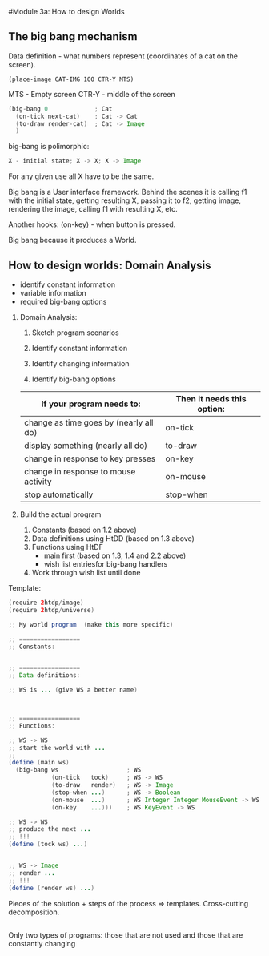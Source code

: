 
#Module 3a: How to design Worlds

## The big bang mechanism

Data definition - what numbers represent (coordinates of a cat on the screen).

```
(place-image CAT-IMG 100 CTR-Y MTS)

```
MTS - Empty screen
CTR-Y - middle of the screen

```java
(big-bang 0             ; Cat
  (on-tick next-cat)    ; Cat -> Cat
  (to-draw render-cat)  ; Cat -> Image
  )
```

big-bang is polimorphic:
```java
X - initial state; X -> X; X -> Image
```

For any given use all X have to be the same.

Big bang is a User interface framework. Behind the scenes it is calling f1 with the initial state, getting resulting X, passing it to f2, getting image, rendering the image, calling f1 with resulting X, etc.

Another hooks: (on-key) - when button is pressed.

Big bang because it produces a World.

## How to design worlds: Domain Analysis

- identify constant information
- variable information
- required big-bang options

1. Domain Analysis:
    1. Sketch program scenarios
    2. Identify constant information
    3. Identify changing information

    4. Identify big-bang options

    | If your program needs to:	| Then it needs this option:|
    |---|---|
    |change as time goes by (nearly all do)	| on-tick|
    |display something (nearly all do) |	to-draw|
    |change in response to key presses|	on-key |
    |change in response to mouse activity |	on-mouse|
    |stop automatically	| stop-when|

2. Build the actual program
    1. Constants (based on 1.2 above)
    2. Data definitions using HtDD (based on 1.3 above)
    3. Functions using HtDF
        - main first (based on 1.3, 1.4 and 2.2 above)
        - wish list entriesfor big-bang handlers
    4. Work through wish list until done

Template:
```java
(require 2htdp/image)
(require 2htdp/universe)

;; My world program  (make this more specific)

;; =================
;; Constants:


;; =================
;; Data definitions:

;; WS is ... (give WS a better name)



;; =================
;; Functions:

;; WS -> WS
;; start the world with ...
;;
(define (main ws)
  (big-bang ws                   ; WS
            (on-tick   tock)     ; WS -> WS
            (to-draw   render)   ; WS -> Image
            (stop-when ...)      ; WS -> Boolean
            (on-mouse  ...)      ; WS Integer Integer MouseEvent -> WS
            (on-key    ...)))    ; WS KeyEvent -> WS

;; WS -> WS
;; produce the next ...
;; !!!
(define (tock ws) ...)


;; WS -> Image
;; render ...
;; !!!
(define (render ws) ...)
```

Pieces of the solution + steps of the process => templates. Cross-cutting decomposition.

##

Only two types of programs: those that are not used and those that are constantly changing
